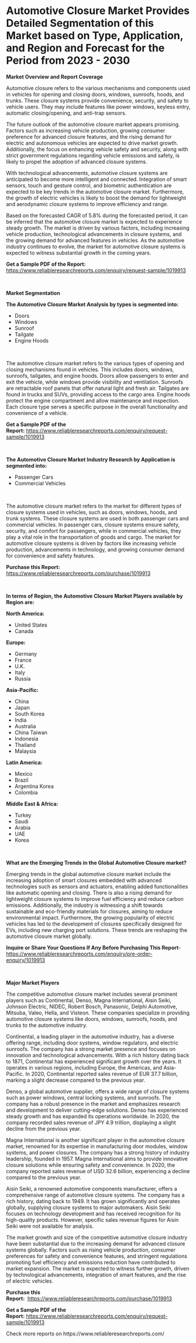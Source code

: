 <p><h1>Automotive Closure Market Provides Detailed Segmentation of this Market based on Type, Application, and Region and Forecast for the Period from 2023 - 2030</h1></p><p><strong>Market Overview and Report Coverage</strong></p>
<p><p>Automotive closure refers to the various mechanisms and components used in vehicles for opening and closing doors, windows, sunroofs, hoods, and trunks. These closure systems provide convenience, security, and safety to vehicle users. They may include features like power windows, keyless entry, automatic closing/opening, and anti-trap sensors.</p><p>The future outlook of the automotive closure market appears promising. Factors such as increasing vehicle production, growing consumer preference for advanced closure features, and the rising demand for electric and autonomous vehicles are expected to drive market growth. Additionally, the focus on enhancing vehicle safety and security, along with strict government regulations regarding vehicle emissions and safety, is likely to propel the adoption of advanced closure systems.</p><p>With technological advancements, automotive closure systems are anticipated to become more intelligent and connected. Integration of smart sensors, touch and gesture control, and biometric authentication are expected to be key trends in the automotive closure market. Furthermore, the growth of electric vehicles is likely to boost the demand for lightweight and aerodynamic closure systems to improve efficiency and range.</p><p>Based on the forecasted CAGR of 5.8% during the forecasted period, it can be inferred that the automotive closure market is expected to experience steady growth. The market is driven by various factors, including increasing vehicle production, technological advancements in closure systems, and the growing demand for advanced features in vehicles. As the automotive industry continues to evolve, the market for automotive closure systems is expected to witness substantial growth in the coming years.</p></p>
<p><strong>Get a Sample PDF of the Report:</strong> <a href="https://www.reliableresearchreports.com/enquiry/request-sample/1019913">https://www.reliableresearchreports.com/enquiry/request-sample/1019913</a></p>
<p>&nbsp;</p>
<p><strong>Market Segmentation</strong></p>
<p><strong>The Automotive Closure Market Analysis by types is segmented into:</strong></p>
<p><ul><li>Doors</li><li>Windows</li><li>Sunroof</li><li>Tailgate</li><li>Engine Hoods</li></ul></p>
<p>&nbsp;</p>
<p><p>The automotive closure market refers to the various types of opening and closing mechanisms found in vehicles. This includes doors, windows, sunroofs, tailgates, and engine hoods. Doors allow passengers to enter and exit the vehicle, while windows provide visibility and ventilation. Sunroofs are retractable roof panels that offer natural light and fresh air. Tailgates are found in trucks and SUVs, providing access to the cargo area. Engine hoods protect the engine compartment and allow maintenance and inspection. Each closure type serves a specific purpose in the overall functionality and convenience of a vehicle.</p></p>
<p><strong>Get a Sample PDF of the Report:</strong>&nbsp;<a href="https://www.reliableresearchreports.com/enquiry/request-sample/1019913">https://www.reliableresearchreports.com/enquiry/request-sample/1019913</a></p>
<p>&nbsp;</p>
<p><strong>The Automotive Closure Market Industry Research by Application is segmented into:</strong></p>
<p><ul><li>Passenger Cars</li><li>Commercial Vehicles</li></ul></p>
<p>&nbsp;</p>
<p><p>The automotive closure market refers to the market for different types of closure systems used in vehicles, such as doors, windows, hoods, and trunk systems. These closure systems are used in both passenger cars and commercial vehicles. In passenger cars, closure systems ensure safety, security, and comfort for passengers, while in commercial vehicles, they play a vital role in the transportation of goods and cargo. The market for automotive closure systems is driven by factors like increasing vehicle production, advancements in technology, and growing consumer demand for convenience and safety features.</p></p>
<p><strong>Purchase this Report:</strong>&nbsp; <a href="https://www.reliableresearchreports.com/purchase/1019913">https://www.reliableresearchreports.com/purchase/1019913</a></p>
<p>&nbsp;</p>
<p><strong>In terms of Region, the Automotive Closure Market Players available by Region are:</strong></p>
<p>
    <p> <strong> North America: </strong>
        <ul>
            <li>United States</li>
            <li>Canada</li>
        </ul>
        </p> 
    <p> <strong> Europe: </strong>
        <ul>
            <li>Germany</li>
            <li>France</li>
            <li>U.K.</li>
            <li>Italy</li>
            <li>Russia</li>
        </ul>
        </p> 
    <p> <strong> Asia-Pacific: </strong>
        <ul>
            <li>China</li>
            <li>Japan</li>
            <li>South Korea</li>
            <li>India</li>
            <li>Australia</li>
            <li>China Taiwan</li>
            <li>Indonesia</li>
            <li>Thailand</li>
            <li>Malaysia</li>
        </ul>
        </p> 
    <p> <strong> Latin America: </strong>
        <ul>
            <li>Mexico</li>
            <li>Brazil</li>
            <li>Argentina Korea</li>
            <li>Colombia</li>
        </ul>
        </p> 
    <p> <strong> Middle East & Africa: </strong>
        <ul>
            <li>Turkey</li>
            <li>Saudi</li>
            <li>Arabia</li>
            <li>UAE</li>
            <li>Korea</li>
        </ul>
    </p>
    </p>
<p>&nbsp;</p>
<p><strong>What are the Emerging Trends in the Global Automotive Closure market?</strong></p>
<p><p>Emerging trends in the global automotive closure market include the increasing adoption of smart closures embedded with advanced technologies such as sensors and actuators, enabling added functionalities like automatic opening and closing. There is also a rising demand for lightweight closure systems to improve fuel efficiency and reduce carbon emissions. Additionally, the industry is witnessing a shift towards sustainable and eco-friendly materials for closures, aiming to reduce environmental impact. Furthermore, the growing popularity of electric vehicles has led to the development of closures specifically designed for EVs, including new charging port solutions. These trends are reshaping the automotive closure market globally.</p></p>
<p><strong>Inquire or Share Your Questions If Any Before Purchasing This Report</strong>- <a href="https://www.reliableresearchreports.com/enquiry/pre-order-enquiry/1019913">https://www.reliableresearchreports.com/enquiry/pre-order-enquiry/1019913</a></p>
<p>&nbsp;</p>
<p><strong>Major Market Players</strong></p>
<p><p>The competitive automotive closure market includes several prominent players such as Continental, Denso, Magna International, Aisin Seiki, Johnson Electric, NIDEC, Robert Bosch, Panasonic, Delphi Automotive, Mitsuba, Valeo, Hella, and Visteon. These companies specialize in providing automotive closure systems like doors, windows, sunroofs, hoods, and trunks to the automotive industry. </p><p>Continental, a leading player in the automotive industry, has a diverse offering range, including door systems, window regulators, and electric sunroofs. The company has a strong market presence and focuses on innovation and technological advancements. With a rich history dating back to 1871, Continental has experienced significant growth over the years. It operates in various regions, including Europe, the Americas, and Asia-Pacific. In 2020, Continental reported sales revenue of EUR 37.7 billion, marking a slight decrease compared to the previous year.</p><p>Denso, a global automotive supplier, offers a wide range of closure systems such as power windows, central locking systems, and sunroofs. The company has a robust presence in the market and emphasizes research and development to deliver cutting-edge solutions. Denso has experienced steady growth and has expanded its operations worldwide. In 2020, the company recorded sales revenue of JPY 4.9 trillion, displaying a slight decline from the previous year.</p><p>Magna International is another significant player in the automotive closure market, renowned for its expertise in manufacturing door modules, window systems, and power closures. The company has a strong history of industry leadership, founded in 1957. Magna International aims to provide innovative closure solutions while ensuring safety and convenience. In 2020, the company reported sales revenue of USD 32.6 billion, experiencing a decline compared to the previous year.</p><p>Aisin Seiki, a renowned automotive components manufacturer, offers a comprehensive range of automotive closure systems. The company has a rich history, dating back to 1949. It has grown significantly and operates globally, supplying closure systems to major automakers. Aisin Seiki focuses on technology development and has received recognition for its high-quality products. However, specific sales revenue figures for Aisin Seiki were not available for analysis.</p><p>The market growth and size of the competitive automotive closure industry have been substantial due to the increasing demand for advanced closure systems globally. Factors such as rising vehicle production, consumer preferences for safety and convenience features, and stringent regulations promoting fuel efficiency and emissions reduction have contributed to market expansion. The market is expected to witness further growth, driven by technological advancements, integration of smart features, and the rise of electric vehicles.</p></p>
<p><strong>Purchase this Report:</strong>&nbsp;&nbsp;<a href="https://www.reliableresearchreports.com/purchase/1019913">https://www.reliableresearchreports.com/purchase/1019913</a></p>
<p></p>
<p><strong>Get a Sample PDF of the Report:</strong>&nbsp;<a href="https://www.reliableresearchreports.com/enquiry/request-sample/1019913">https://www.reliableresearchreports.com/enquiry/request-sample/1019913</a></p>
<p>Check more reports on https://www.reliableresearchreports.com/</p>